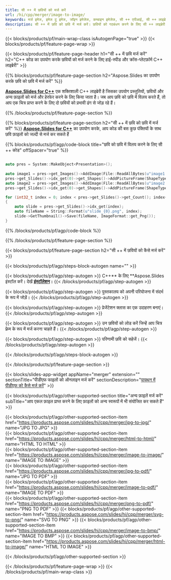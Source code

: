 ```yaml
---
title: सी ++ में छवियों को मर्ज करें
url: /hi/cpp/merger/image-to-image/
keywords: मर्ज इमेज, इमेज टू इमेज, जॉइन इमेजेज, कम्बाइन इमेजेज, सी ++ एपीआई, सी ++ लाइब्रेरी
description: सी ++ में छवि को छवि में मर्ज करें। छवियों को गठबंधन करने के लिए सी ++ लाइब्रेरी एपीआई का प्रयोग करें
---
```


{{< blocks/products/pf/main-wrap-class isAutogenPage="true" >}}
{{< blocks/products/pf/feature-page-wrap >}}

{{< blocks/products/pf/feature-page-header h1="सी ++ में छवि मर्ज करें" h2="C++ कोड का उपयोग करके छवियों को मर्ज करने के लिए हाई-स्पीड और क्रॉस-प्लेटफ़ॉर्म C++ लाइब्रेरी" >}}

{{% blocks/products/pf/feature-page-section h2="Aspose.Slides का उपयोग करके छवि को छवि में मर्ज करें" %}}

[**Aspose.Slides for C++**](https://products.aspose.com/slides/hi/cpp/) एक शक्तिशाली C++ लाइब्रेरी है जिसका उपयोग प्रस्तुतियों, छवियों और अन्य फ़ाइलों को मर्ज और हेरफेर करने के लिए किया जाता है। जब आप छवि को छवि में विलय करते हैं, तो आप एक चित्र प्राप्त करने के लिए दो छवियों को प्रभावी ढंग से जोड़ रहे हैं।

{{% /blocks/products/pf/feature-page-section %}}




{{% blocks/products/pf/feature-page-section  h2="सी ++ में छवि को छवि में मर्ज करें" %}}
[**Aspose.Slides for C++**](https://products.aspose.com/slides/hi/cpp/) का उपयोग करके, आप कोड की बस कुछ पंक्तियों के साथ छवि फ़ाइलों को जल्दी से मर्ज कर सकते हैं

{{% blocks/products/pf/agp/code-block title="छवि को छवि में विलय करने के लिए सी ++ कोड" offSpacer="true" %}}
```cpp

auto pres = System::MakeObject<Presentation>();
        
auto image1 = pres->get_Images()->AddImage(File::ReadAllBytes(u"image1.png"));
pres->get_Slides()->idx_get(0)->get_Shapes()->AddPictureFrame(ShapeType::Rectangle, 0.0f, 0.0f, 100.0f, 100.0f, image1);
auto image2 = pres->get_Images()->AddImage(File::ReadAllBytes(u"image2.png"));
pres->get_Slides()->idx_get(0)->get_Shapes()->AddPictureFrame(ShapeType::Rectangle, 0.0f, 200.0f, 100.0f, 100.0f, image2);

for (int32_t index = 0; index < pres->get_Slides()->get_Count(); index++)
{
    auto slide = pres->get_Slides()->idx_get(index);
    auto fileName = String::Format(u"slide_{0}.png", index);
    slide->GetThumbnail()->Save(fileName, ImageFormat::get_Png());
}
```
{{% /blocks/products/pf/agp/code-block %}}

{{% /blocks/products/pf/feature-page-section %}}




{{< blocks/products/pf/feature-page-section  h2="सी ++ में छवियों को कैसे मर्ज करें" >}}


{{< blocks/products/pf/agp/steps-block-autogen name="" >}}


{{< blocks/products/pf/agp/step-autogen >}}
C++** के लिए **Aspose.Slides इंस्टॉल करें। देखें [**इंस्टॉलेशन**](https://docs.aspose.com/slides/cpp/installation/)।
{{< /blocks/products/pf/agp/step-autogen >}}

{{< blocks/products/pf/agp/step-autogen >}}
पुस्तकालय को अपनी परियोजना में संदर्भ के रूप में जोड़ें।
{{< /blocks/products/pf/agp/step-autogen >}}

{{< blocks/products/pf/agp/step-autogen >}}
प्रेजेंटेशन क्लास का एक उदाहरण बनाएं।
{{< /blocks/products/pf/agp/step-autogen >}}

{{< blocks/products/pf/agp/step-autogen >}}
उन छवियों को लोड करें जिन्हें आप चित्र फ़्रेम के रूप में मर्ज करना चाहते हैं।
{{< /blocks/products/pf/agp/step-autogen >}}

{{< blocks/products/pf/agp/step-autogen >}}
परिणामी छवि को सहेजें।
{{< /blocks/products/pf/agp/step-autogen >}}


{{< /blocks/products/pf/agp/steps-block-autogen >}}


{{< /blocks/products/pf/feature-page-section >}}




{{< blocks/slides-app-widget  appName="merger" extension="" sectionTitle="पीडीएफ फाइलों को ऑनलाइन मर्ज करें" sectionDescription="[पायथन में पीडीएफ को कैसे मर्ज करें](https://products.aspose.com/slides/hi/python-net/merge/pdf/)" >}}

{{< blocks/products/pf/agp/other-supported-section title="अन्य फ़ाइलें मर्ज करें" subTitle="आप एकल फ़ाइल प्राप्त करने के लिए फ़ाइलों को अन्य स्वरूपों में भी संयोजित कर सकते हैं" >}}

{{< blocks/products/pf/agp/other-supported-section-item href="https://products.aspose.com/slides/hi/cpp/merger/jpg-to-jpg/" name="JPG TO JPG" >}}    
{{< blocks/products/pf/agp/other-supported-section-item href="https://products.aspose.com/slides/hi/cpp/merger/html-to-html/" name="HTML TO HTML" >}}  
{{< blocks/products/pf/agp/other-supported-section-item href="https://products.aspose.com/slides/hi/cpp/merger/image-to-image/" name="IMAGE TO IMAGE" >}}  
{{< blocks/products/pf/agp/other-supported-section-item href="https://products.aspose.com/slides/hi/cpp/merger/jpg-to-pdf/" name="JPG TO PDF" >}}  
{{< blocks/products/pf/agp/other-supported-section-item href="https://products.aspose.com/slides/hi/cpp/merger/image-to-pdf/" name="IMAGE TO PDF" >}}  
{{< blocks/products/pf/agp/other-supported-section-item href="https://products.aspose.com/slides/hi/cpp/merger/png-to-pdf/" name="PNG TO PDF" >}}
{{< blocks/products/pf/agp/other-supported-section-item href="https://products.aspose.com/slides/hi/cpp/merger/svg-to-png/" name="SVG TO PNG" >}} 
{{< blocks/products/pf/agp/other-supported-section-item href="https://products.aspose.com/slides/hi/cpp/merger/image-to-bmp/" name="IMAGE TO BMP" >}} 
{{< blocks/products/pf/agp/other-supported-section-item href="https://products.aspose.com/slides/hi/cpp/merger/html-to-image/" name="HTML TO IMAGE" >}}    
  


{{< /blocks/products/pf/agp/other-supported-section >}}

{{< /blocks/products/pf/feature-page-wrap >}}
{{< /blocks/products/pf/main-wrap-class >}}